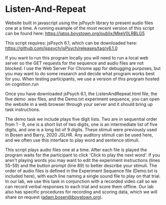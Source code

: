 # Listen-And-Repeat
Website built in javascript using the jsPsych library to present audio files one at a time.
A running example of the most recent version of this script can be found here: https://jatos.boystown.org/publix/MkeV0LRBLG5

This script requires:
jsPsych 6.1, which can be downloaded here: https://github.com/jspsych/jsPsych/releases/tag/v6.1.0

If you want to run this program locally you will need to run a local web server so the GET requests for the sequence and audio files are not blocked.  I use the Web Server For Chrome app for debugging purposes, but you may want to do some research and decide what program works best for you. When testing participants, we use a version of this program hosted on cognition.run

Once you have downloaded jsPsych 6.1, the ListenAndRepeat.html file, the five demo .wav files, and the Demo.txt experiment sequence, you can open the website in a web browser through your server and it should bring up task instructions.

The demo task we include plays five digit lists.  Two are in sequential order from 1 - 9, one is a short list of two digits, one is an intermediate list of five digits, and one is a long list of 9 digits.  These stimuli were previously used in Bosen and Barry, 2020 JSLHR. Any auditory stimuli can be used here, and we often use this interface to play word and sentence stimuli.

This script plays audio files one at a time. After each file is played the program waits for the participant to click 'Click to play the next word'. If you aren't playing words you may want to edit the experiment instructions (lines 55-59) and the button prompt (line 89) to better describe your stimuli. The order of audio files is defined in the Experiment Sequence file (Demo.txt is included here), with each line naming a single sound file to play on that trial. In our lab, we use this task in conjunction with a recorded video call so we can record verbal responses to each trial and score them offline.  Our lab also has specific procedures for recording and scoring data, which we will share on request (adam.bosen@boystown.org).
